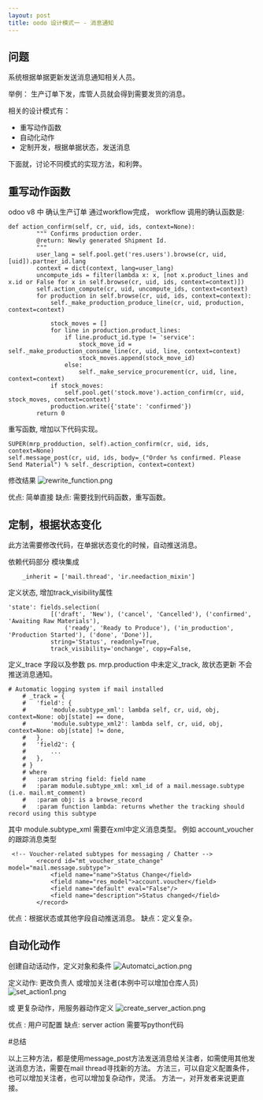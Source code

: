 ```yaml
---
layout: post
title: oodo 设计模式一 - 消息通知
---
```

## 问题
系统根据单据更新发送消息通知相关人员。

举例：
生产订单下发，库管人员就会得到需要发货的消息。

相关的设计模式有：
* 重写动作函数
* 自动化动作
* 定制开发，根据单据状态，发送消息


下面就，讨论不同模式的实现方法，和利弊。

## 重写动作函数

odoo v8 中 确认生产订单 通过workflow完成，
workflow 调用的确认函数是:

```
def action_confirm(self, cr, uid, ids, context=None):
        """ Confirms production order.
        @return: Newly generated Shipment Id.
        """
        user_lang = self.pool.get('res.users').browse(cr, uid, [uid]).partner_id.lang
        context = dict(context, lang=user_lang)
        uncompute_ids = filter(lambda x: x, [not x.product_lines and x.id or False for x in self.browse(cr, uid, ids, context=context)])
        self.action_compute(cr, uid, uncompute_ids, context=context)
        for production in self.browse(cr, uid, ids, context=context):
            self._make_production_produce_line(cr, uid, production, context=context)

            stock_moves = []
            for line in production.product_lines:
                if line.product_id.type != 'service':
                    stock_move_id = self._make_production_consume_line(cr, uid, line, context=context)
                    stock_moves.append(stock_move_id)
                else:
                    self._make_service_procurement(cr, uid, line, context=context)
            if stock_moves:
                self.pool.get('stock.move').action_confirm(cr, uid, stock_moves, context=context)
            production.write({'state': 'confirmed'})
        return 0
```

重写函数, 增加以下代码实现。 

```
SUPER(mrp_prodduction, self).action_confirm(cr, uid, ids, context=None)
self.message_post(cr, uid, ids, body=_("Order %s confirmed. Please Send Material") % self._description, context=context)

```

修改结果
![rewrite_function.png](http://upload-images.jianshu.io/upload_images/72534-0a21de9a15b13b48.png)


优点: 简单直接
缺点: 需要找到代码函数，重写函数。

## 定制，根据状态变化
此方法需要修改代码，在单据状态变化的时候，自动推送消息。

依赖代码部分
模块集成

```
    _inherit = ['mail.thread', 'ir.needaction_mixin']
```

定义状态, 增加track_visibility属性

```
'state': fields.selection(
            [('draft', 'New'), ('cancel', 'Cancelled'), ('confirmed', 'Awaiting Raw Materials'),
                ('ready', 'Ready to Produce'), ('in_production', 'Production Started'), ('done', 'Done')],
            string='Status', readonly=True,
            track_visibility='onchange', copy=False,
```
定义_trace 字段以及参数
ps. mrp.production 中未定义_track, 故状态更新 不会推送消息通知。
```
# Automatic logging system if mail installed
    # _track = {
    #   'field': {
    #       'module.subtype_xml': lambda self, cr, uid, obj, context=None: obj[state] == done,
    #       'module.subtype_xml2': lambda self, cr, uid, obj, context=None: obj[state] != done,
    #   },
    #   'field2': {
    #       ...
    #   },
    # }
    # where
    #   :param string field: field name
    #   :param module.subtype_xml: xml_id of a mail.message.subtype (i.e. mail.mt_comment)
    #   :param obj: is a browse_record
    #   :param function lambda: returns whether the tracking should record using this subtype
```
其中 module.subtype_xml 需要在xml中定义消息类型。 例如 account_voucher 的跟踪消息类型
```
 <!-- Voucher-related subtypes for messaging / Chatter -->
        <record id="mt_voucher_state_change" model="mail.message.subtype">
            <field name="name">Status Change</field>
            <field name="res_model">account.voucher</field>
            <field name="default" eval="False"/>
            <field name="description">Status changed</field>
        </record>
```

优点：根据状态或其他字段自动推送消息。
缺点：定义复杂。

## 自动化动作
创建自动话动作，定义对象和条件
![Automatci_action.png](http://upload-images.jianshu.io/upload_images/72534-0651084743bbbbbe.png)

定义动作: 更改负责人 或增加关注者(本例中可以增加仓库人员)
![set_action1.png](http://upload-images.jianshu.io/upload_images/72534-8a302e7bae83a86b.png)

或 更复杂动作，用服务器动作定义
![create_server_action.png](http://upload-images.jianshu.io/upload_images/72534-fa8d719d6b047bf3.png)

优点 : 用户可配置
缺点: server action 需要写python代码

#总结

以上三种方法，都是使用message_post方法发送消息给关注者，如需使用其他发送消息方法，需要在mail thread寻找新的方法。
方法三，可以自定义配置条件，也可以增加关注者，也可以增加复杂动作，灵活。
方法一，对开发者来说更直接。



